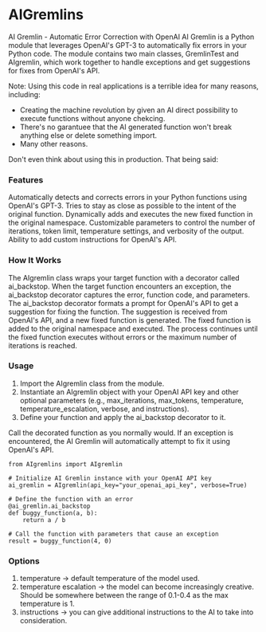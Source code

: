 # AIGremlins

AI Gremlin - Automatic Error Correction with OpenAI
AI Gremlin is a Python module that leverages OpenAI's GPT-3 to automatically fix errors in your Python code. The module contains two main classes, GremlinTest and AIgremlin, which work together to handle exceptions and get suggestions for fixes from OpenAI's API.

Note:
Using this code in real applications is a terrible idea for many reasons, including:
- Creating the machine revolution by given an AI direct possibility to execute functions without anyone chekcing.
- There's no garantuee that the AI generated function won't break anything else or delete something import.
- Many other reasons.

Don't even think about using this in production. That being said:

### Features
Automatically detects and corrects errors in your Python functions using OpenAI's GPT-3.
Tries to stay as close as possible to the intent of the original function.
Dynamically adds and executes the new fixed function in the original namespace.
Customizable parameters to control the number of iterations, token limit, temperature settings, and verbosity of the output.
Ability to add custom instructions for OpenAI's API.

### How It Works
The AIgremlin class wraps your target function with a decorator called ai_backstop.
When the target function encounters an exception, the ai_backstop decorator captures the error, function code, and parameters.
The ai_backstop decorator formats a prompt for OpenAI's API to get a suggestion for fixing the function.
The suggestion is received from OpenAI's API, and a new fixed function is generated.
The fixed function is added to the original namespace and executed.
The process continues until the fixed function executes without errors or the maximum number of iterations is reached.

### Usage
1. Import the AIgremlin class from the module.
2. Instantiate an AIgremlin object with your OpenAI API key and other optional parameters (e.g., max_iterations, max_tokens, temperature, temperature_escalation, verbose, and instructions).
3. Define your function and apply the ai_backstop decorator to it.

Call the decorated function as you normally would. If an exception is encountered, the AI Gremlin will automatically attempt to fix it using OpenAI's API.
```
from AIgremlins import AIgremlin

# Initialize AI Gremlin instance with your OpenAI API key
ai_gremlin = AIgremlin(api_key="your_openai_api_key", verbose=True)

# Define the function with an error
@ai_gremlin.ai_backstop
def buggy_function(a, b):
    return a / b

# Call the function with parameters that cause an exception
result = buggy_function(4, 0)
```

### Options
1. temperature -> default temperature of the model used.
2. temperature escalation -> the model can become increasingly creative. Should be somewhere between the range of 0.1-0.4 as the max temperature is 1.
3. instructions -> you can give additional instructions to the AI to take into consideration.

